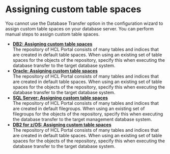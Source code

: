 # Assigning custom table spaces

You cannot use the Database Transfer option in the configuration wizard to assign custom table spaces on your database server. You can perform manual steps to assign custom table spaces.

-   **[DB2: Assigning custom table spaces](db2_custom_tablespaces.md)**  
The repository of HCL Portal consists of many tables and indices that are created in default table spaces. When using an existing set of table spaces for the objects of the repository, specify this when executing the database transfer to the target database system.
-   **[Oracle: Assigning custom table spaces](oracle_custom_tablespaces.md)**  
The repository of HCL Portal consists of many tables and indices that are created in default table spaces. When using an existing set of table spaces for the objects of the repository, specify this when executing the database transfer to the target database system.
-   **[SQL Server: Assigning custom table spaces](sql2005_custom_tablespaces.md)**  
The repository of HCL Portal consists of many tables and indices that are created in default filegroups. When using an existing set of filegroups for the objects of the repository, specify this when executing the database transfer to the target management database system.
-   **[DB2 for z/OS: Assigning custom table spaces](db2z_custom_tablespaces.md)**  
The repository of HCL Portal consists of many tables and indices that are created in default table spaces. When using an existing set of table spaces for the objects of the repository, specify this when executing the database transfer to the target database system.


